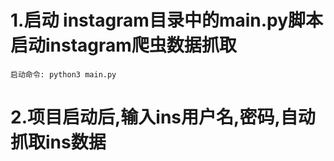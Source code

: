# 1.启动 instagram目录中的main.py脚本启动instagram爬虫数据抓取  
    启动命令: python3 main.py
# 2.项目启动后,输入ins用户名,密码,自动抓取ins数据